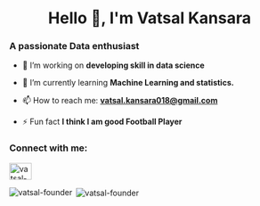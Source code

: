 <h1 align="center">Hello 👋, I'm Vatsal Kansara</h1>
<h3 align="left">A passionate Data enthusiast</h3>

- 🔭 I’m working on **developing skill in data science**

- 🌱 I’m currently learning **Machine Learning and statistics.**

- 📫 How to reach me: **vatsal.kansara018@gmail.com**

- ⚡ Fun fact **I think I am good Football Player**

<h3 align="left">Connect with me:</h3>
<p align="left">
<a href="https://linkedin.com/in/vatsal-kansara-2aa5681a2" target="blank"><img align="center" src="https://raw.githubusercontent.com/rahuldkjain/github-profile-readme-generator/master/src/images/icons/Social/linked-in-alt.svg" alt="vatsal-kansara-2aa5681a2" height="30" width="40" /></a>
</p>

<p><img align="left" src="https://github-readme-stats.vercel.app/api/top-langs?username=vatsal-founder&show_icons=true&locale=en&layout=compact" alt="vatsal-founder" /></p>

<p>&nbsp;<img align="center" src="https://github-readme-stats.vercel.app/api?username=vatsal-founder&show_icons=true&locale=en&theme=radical" alt="vatsal-founder" /></p>
